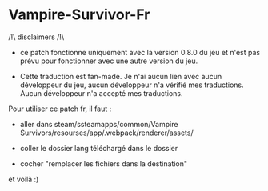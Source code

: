 # Vampire-Survivor-Fr

/!\ disclaimers /!\

- ce patch fonctionne uniquement avec la version 0.8.0 du jeu et n'est pas prévu pour fonctionner avec une autre version du jeu.

- Cette traduction est fan-made. Je n'ai aucun lien avec aucun développeur du jeu, aucun développeur n'a vérifié mes traductions. Aucun développeur n'a accepté mes traductions.

Pour utiliser ce patch fr, il faut :

- aller dans steam/ssteamapps/common/Vampire Survivors/resourses/app/.webpack/renderer/assets/

- coller le dossier lang téléchargé dans le dossier

- cocher "remplacer les fichiers dans la destination"

et voilà :)